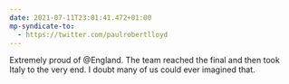 ```yaml
---
date: 2021-07-11T23:01:41.472+01:00
mp-syndicate-to:
  - https://twitter.com/paulrobertlloyd
---
```

Extremely proud of @England. The team reached the final and then took Italy to the very end. I doubt many of us could ever imagined that.
